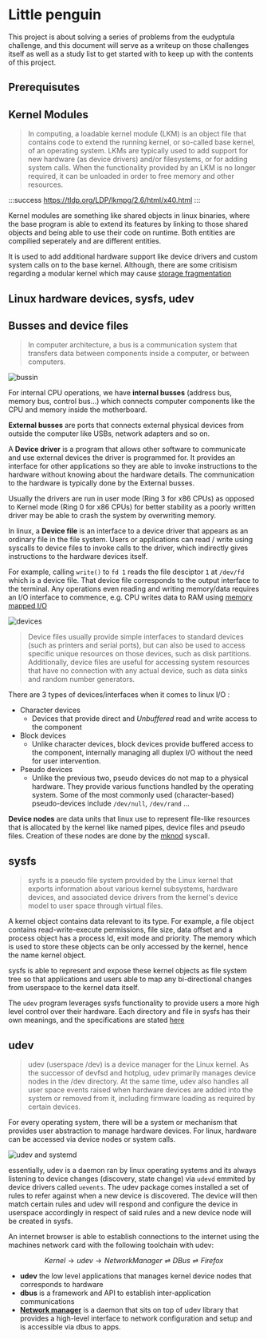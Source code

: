 # Little penguin
This project is about solving a series of problems from the eudyptula challenge, and this document will serve as a writeup on those challenges itself as well as a study list to get started with to keep up with the contents of this project.

## Prerequisutes
## Kernel Modules
>In computing, a loadable kernel module (LKM) is an object file that contains code to extend the running kernel, or so-called base kernel, of an operating system. LKMs are typically used to add support for new hardware (as device drivers) and/or filesystems, or for adding system calls. When the functionality provided by an LKM is no longer required, it can be unloaded in order to free memory and other resources.

:::success
https://tldp.org/LDP/lkmpg/2.6/html/x40.html
:::

Kernel modules are something like shared objects in linux binaries, where the base program is able to extend its features by linking to those shared objects and being able to use their code on runtime. Both entities are compilied seperately and are different entities.

It is used to add additional hardware support like device drivers and custom system calls on to the base kernel. Although, there are some critisism regarding a modular kernel which may cause [storage fragmentation](https://en.wikipedia.org/wiki/Fragmentation_(computing))

## Linux hardware devices, sysfs, udev
## Busses and device files
>In computer architecture, a bus is a communication system that transfers data between components inside a computer, or between computers. 

![bussin](https://upload.wikimedia.org/wikipedia/commons/thumb/6/68/Computer_system_bus.svg/600px-Computer_system_bus.svg.png)

For internal CPU operations, we have **internal busses** (address bus, memory bus, control bus...) which connects computer components like the CPU and memory inside the motherboard.

**External busses** are ports that connects external physical devices from outside the computer like USBs, network adapters and so on.

A **Device driver** is a program that allows other software to communicate and use external devices the driver is programmed for. It provides an interface for other applications so they are able to invoke instructions to the hardware without knowing about the hardware details. The communication to the hardware is typically done by the External busses.

Usually the drivers are run in user mode (Ring 3 for x86 CPUs) as opposed to Kernel mode (Ring 0 for x86 CPUs) for better stability as a poorly written driver may be able to crash the system by overwriting memory.

In linux, a **Device file** is an interface to a device driver that appears as an ordinary file in the file system. Users or applications can read / write using syscalls to device files to invoke calls to the driver, which indirectly gives instructions to the hardware devices itself.

For example, calling `write()` to `fd 1` reads the file desciptor `1` at `/dev/fd` which is a device file. That device file corresponds to the output interface to the terminal. Any operations even reading and writing memory/data requires an I/O interface to commence, e.g. CPU writes data to RAM using [memory mapped I/O](https://en.wikipedia.org/wiki/Memory-mapped_I/O_and_port-mapped_I/O)

![devices](https://upload.wikimedia.org/wikipedia/commons/thumb/6/65/Simplified_Structure_of_the_Linux_Kernel.svg/1200px-Simplified_Structure_of_the_Linux_Kernel.svg.png)

>Device files usually provide simple interfaces to standard devices (such as printers and serial ports), but can also be used to access specific unique resources on those devices, such as disk partitions. Additionally, device files are useful for accessing system resources that have no connection with any actual device, such as data sinks and random number generators.

There are 3 types of devices/interfaces when it comes to linux I/O : 
- Character devices
    - Devices that provide direct and _Unbuffered_ read and write access to the component
- Block devices
    - Unlike character devices, block devices provide buffered access to the component, internally managing all duplex I/O without the need for user intervention.
- Pseudo devices
    - Unlike the previous two, pseudo devices do not map to a physical hardware. They provide various functions handled by the operating system. Some of the most commonly used (character-based) pseudo-devices include `/dev/null`, `/dev/rand` ...

**Device nodes** are data units that linux use to represent file-like resources that is allocated by the kernel like named pipes, device files and pseudo files. Creation of these nodes are done by the [mknod](https://man7.org/linux/man-pages/man2/mknod.2.html) syscall.


## sysfs
>sysfs is a pseudo file system provided by the Linux kernel that exports information about various kernel subsystems, hardware devices, and associated device drivers from the kernel's device model to user space through virtual files.

A kernel object contains data relevant to its type. For example, a file object contains read-write-execute permissions, file size, data offset and a process object has a process Id, exit mode and priority. The memory which is used to store these objects can be only accessed by the kernel, hence the name kernel object.

sysfs is able to represent and expose these kernel objects as file system tree so that applications and users able to map any bi-directional changes from userspace to the kernel data itself. 

The `udev` program leverages sysfs functionality to provide users a more high level control over their hardware. Each directory and file in sysfs has their own meanings, and the specifications are stated [here](https://mirrors.edge.kernel.org/pub/linux/kernel/people/mochel/doc/papers/ols-2005/mochel.pdf)

## udev
>udev (userspace /dev) is a device manager for the Linux kernel. As the successor of devfsd and hotplug, udev primarily manages device nodes in the /dev directory. At the same time, udev also handles all user space events raised when hardware devices are added into the system or removed from it, including firmware loading as required by certain devices.

For every operating system, there will be a system or mechanism that provides user abstraction to manage hardware devices. For linux, hardware can be accessed via device nodes or system calls.

![udev and systemd](https://upload.wikimedia.org/wikipedia/commons/thumb/7/7b/Free_and_open-source-software_display_servers_and_UI_toolkits.svg/525px-Free_and_open-source-software_display_servers_and_UI_toolkits.svg.png)

essentially, udev is a daemon ran by linux operating systems and its always listening to device changes (discovery, state change) via `udevd` emmited by device drivers called `uevents`. The udev package comes installed a set of rules to refer against when a new device is discovered. The device will then match certain rules and udev will respond and configure the device in userspace accordingly in respect of said rules and a new device node will be created in sysfs.

An internet browser is able to establish connections to the internet using the machines network card with the following toolchain with udev:

$$
Kernel \rightarrow  udev \rightarrow  Network Manager \rightleftharpoons  DBus \rightleftharpoons Firefox
$$

- **udev** the low level applications that manages kernel device nodes that corresponds to hardware
- **dbus** is a framework and API to establish inter-application communications
- [**Network manager**](https://en.wikipedia.org/wiki/NetworkManager) is a daemon that sits on top of udev library that provides a high-level interface to network configuration and setup and is accessible via dbus to apps.

